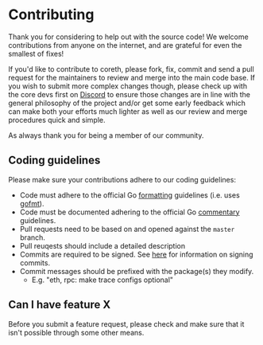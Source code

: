 # Contributing

Thank you for considering to help out with the source code! We welcome 
contributions from anyone on the internet, and are grateful for even the 
smallest of fixes!

If you'd like to contribute to coreth, please fork, fix, commit and send a 
pull request for the maintainers to review and merge into the main code base. If
you wish to submit more complex changes though, please check up with the core 
devs first on [Discord](https://chat.avalabs.org) to 
ensure those changes are in line with the general philosophy of the project 
and/or get some early feedback which can make both your efforts much lighter as
well as our review and merge procedures quick and simple.

As always thank you for being a member of our community.

## Coding guidelines

Please make sure your contributions adhere to our coding guidelines:

 * Code must adhere to the official Go 
[formatting](https://golang.org/doc/effective_go.html#formatting) guidelines 
(i.e. uses [gofmt](https://golang.org/cmd/gofmt/)).
 * Code must be documented adhering to the official Go 
[commentary](https://golang.org/doc/effective_go.html#commentary) guidelines.
 * Pull requests need to be based on and opened against the `master` branch.
 * Pull reuqests should include a detailed description
 * Commits are required to be signed. See [here](https://docs.github.com/en/authentication/managing-commit-signature-verification/signing-commits)
 for information on signing commits.
 * Commit messages should be prefixed with the package(s) they modify.
   * E.g. "eth, rpc: make trace configs optional"

## Can I have feature X

Before you submit a feature request, please check and make sure that it isn't 
possible through some other means.

